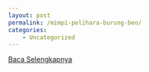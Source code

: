 ```yaml
---
layout: post
permalink: /mimpi-pelihara-burung-beo/
categories:
    - Uncategorized
---
```


[Baca Selengkapnya](/05)
